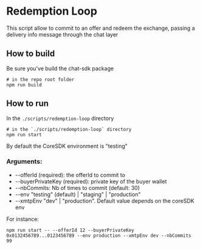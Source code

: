 # Redemption Loop

This script allow to commit to an offer and redeem the exchange, passing a delivery info message through the chat layer

## How to build

Be sure you've build the chat-sdk package 
```
# in the repo root folder
npm run build
```

## How to run

In the `./scripts/redemption-loop` directory
```
# in the `./scripts/redemption-loop` directory
npm run start
```

By default the CoreSDK environment is "testing"

### Arguments:

- --offerId (required): the offerId to commit to
- --buyerPrivateKey (required): private key of the buyer wallet
- --nbCommits: Nb of times to commit (default: 30)
- --env "testing" (default) | "staging" | "production"
- --xmtpEnv "dev" | "production". Default value depends on the coreSDK env

For instance:
```
npm run start -- --offerId 12 --buyerPrivateKey 0x0132456789...0123456789 --env production --xmtpEnv dev --nbCommits 99
```

